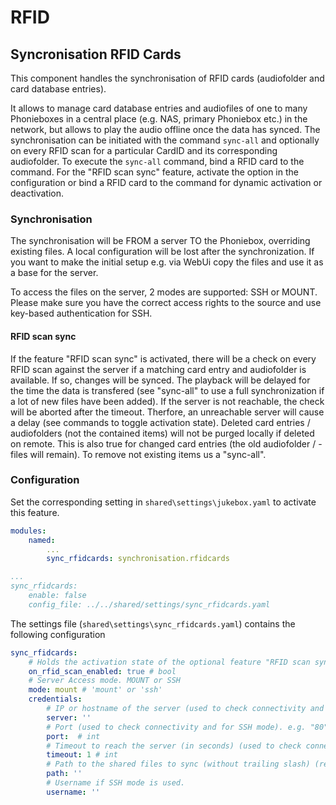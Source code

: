 # RFID

## Syncronisation RFID Cards

This component handles the synchronisation of RFID cards (audiofolder
and card database entries).

It allows to manage card database entries and audiofiles of one to many
Phonieboxes in a central place (e.g. NAS, primary Phoniebox etc.) in the
network, but allows to play the audio offline once the data has synced.
The synchronisation can be initiated with the command `sync-all` and
optionally on every RFID scan for a particular CardID and its
corresponding audiofolder. To execute the `sync-all` command, bind a
RFID card to the command. For the \"RFID scan sync\" feature, activate
the option in the configuration or bind a RFID card to the command for
dynamic activation or deactivation.

### Synchronisation

The synchronisation will be FROM a server TO the Phoniebox, overriding
existing files. A local configuration will be lost after the
synchronization. If you want to make the initial setup e.g. via WebUi
copy the files and use it as a base for the server.

To access the files on the server, 2 modes are supported: SSH or MOUNT.
Please make sure you have the correct access rights to the source and
use key-based authentication for SSH.

#### RFID scan sync

If the feature \"RFID scan sync\" is activated, there will be a check on
every RFID scan against the server if a matching card entry and audiofolder is available. If so, changes will be synced. The playback
will be delayed for the time the data is transfered (see \"sync-all\" to
use a full synchronization if a lot of new files have been added). If
the server is not reachable, the check will be aborted after the
timeout. Therfore, an unreachable server will cause a delay (see
commands to toggle activation state). Deleted card entries /
audiofolders (not the contained items) will not be purged locally if
deleted on remote. This is also true for changed card entries (the old
audiofolder / -files will remain). To remove not existing items us a
\"sync-all\".

### Configuration

Set the corresponding setting in `shared\settings\jukebox.yaml` to
activate this feature.

``` yaml
modules:
    named:
        ...
        sync_rfidcards: synchronisation.rfidcards

...
sync_rfidcards:
    enable: false
    config_file: ../../shared/settings/sync_rfidcards.yaml
```

The settings file (`shared\settings\sync_rfidcards.yaml`) contains the
following configuration

``` yaml
sync_rfidcards:
    # Holds the activation state of the optional feature "RFID scan sync". Values are "TRUE" or "FALSE"
    on_rfid_scan_enabled: true # bool
    # Server Access mode. MOUNT or SSH
    mode: mount # 'mount' or 'ssh'
    credentials:
        # IP or hostname of the server (used to check connectivity and for SSH mode). e.g. "192.168.0.2" or "myhomeserver.local"
        server: ''
        # Port (used to check connectivity and for SSH mode). e.g. "80" or "22"
        port:  # int
        # Timeout to reach the server (in seconds) (used to check connectivity). e.g. 1
        timeout: 1 # int
        # Path to the shared files to sync (without trailing slash) (remote path for SSH mode or local path for MOUNT mode). e.g. "/mnt/Phoniebox"
        path: ''
        # Username if SSH mode is used.
        username: ''
```
